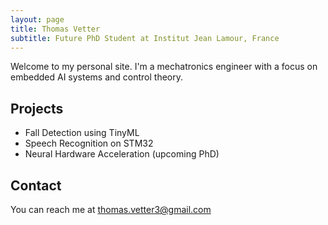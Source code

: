```yaml
---
layout: page
title: Thomas Vetter
subtitle: Future PhD Student at Institut Jean Lamour, France
---
```


Welcome to my personal site. I'm a mechatronics engineer with a focus on embedded AI systems and control theory.

## Projects
- Fall Detection using TinyML
- Speech Recognition on STM32
- Neural Hardware Acceleration (upcoming PhD)

## Contact
You can reach me at [thomas.vetter3@gmail.com](mailto:thomas.vetter3@gmail.com)
